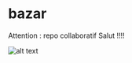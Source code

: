 # bazar

Attention : repo collaboratif
Salut !!!!

![alt text](https://static.wikia.nocookie.net/dreamworks/images/6/67/Shrek_Profile.jpg/revision/latest/thumbnail/width/360/height/360?cb=20231223041813)